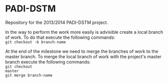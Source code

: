 PADI-DSTM
=========

Repository for the 2013/2014 PADI-DSTM project.
<br>

In the way to perform the work more easily is advisible create
a local branch of work. To do that execute the following commands:
<br>
<code>git checkout -b branch-name</code>


At the end of the milestone we need to merge the branches of work to the master branch.
To merge the local branch of work with the project's master branch execute the following commands:
<br>
<code>git checkout master</code>
<br>
<code>git merge branch-name</code>
